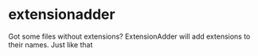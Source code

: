# extensionadder
Got some files without extensions? ExtensionAdder will add extensions to their names. Just like that
